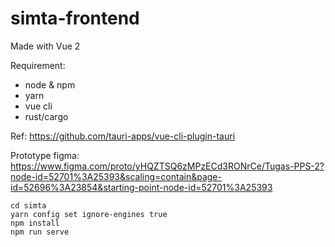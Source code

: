 # simta-frontend
Made with Vue 2

Requirement:
- node & npm
- yarn
- vue cli
- rust/cargo

Ref: https://github.com/tauri-apps/vue-cli-plugin-tauri

Prototype figma: https://www.figma.com/proto/yHQZTSQ6zMPzECd3RONrCe/Tugas-PPS-2?node-id=52701%3A25393&scaling=contain&page-id=52696%3A23854&starting-point-node-id=52701%3A25393
 
```
cd simta
yarn config set ignore-engines true
npm install
npm run serve
```
